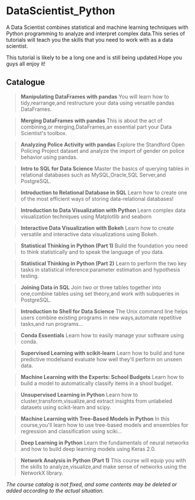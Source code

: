 # DataScientist_Python
A Data Scientist combines statistical and machine learning techniques with Python programming to analyze and interpret complex data.This series of tutorials will teach you the skills that you need to work with as a data scientist.

This tutorial is likely to be a long one and is still being updated.Hope you guys all enjoy it!

## Catalogue
> **Manipulating DataFrames with pandas**
You will learn how to tidy,rearrange,and restructure your data using versatile pandas DataFrames.

> **Merging DataFrames with pandas**
This is about the act of combining,or merging,DataFrames,an essential part your Data Scientist's toolbox.

> **Analyzing Police Activity with pandas**
Explore the Standford Open Policing Project dataset and analyze the import of gender on police behavior using pandas.

> **Intro to SQL for Data Science**
Master the basics of querying tables in relational databases such as MySQL,Oracle,SQL Server,and PostgreSQL.

> **Introduction to Relational Database in SQL**
Learn how to create one of the most efficient ways of storing data-relational databases!

> **Introduction to Data Visualization with Python**
Learn complex data visualization techniques using Matplotlib and seaborn

> **Interactive Data Visualization with Bokeh**
Learn how to create versatile and interactive data visualizations using Bokeh.

> **Statistical Thinking in Python (Part 1)**
Build the foundation you need to think statistically and to speak the language of you data.

> **Statistical Thinking in Python (Part 2)**
Learn to perform the two key tasks in statistical inference:parameter estimation and hypothesis testing.

> **Joining Data in SQL**
Join two or three tables together into one,combine tables using set theory,and work with subqueries in PostgreSQL.

> **Introduction to Shell for Data Science**
The Unix command line helps users combine existing programs in new ways,automate repetitive tasks,and run programs...

> **Conda Essentials**
Learn how to easily manage your software using conda.

> **Supervised Learning with scikit-learn**
Learn how to build and tune predictive modelsand evaluate how well they'll perform on unseen data.

> **Machine Learning with the Experts: School Budgets**
Learn how to build a model to automatically classify items in a shool budget.

> **Unsupervised Learning in Python**
Learn how to cluster,transform,visualize,and extract insights from unlabeled datasets using scikit-learn and scipy.

> **Machine Learning with Tree-Based Models in Python**
In this course,you'll learn how to use tree-based models and ensembles for regression and classification using sciki...

> **Deep Learning in Python**
Learn the fundamentals of neural networks and how to build deep learning models using Keras 2.0.

> **Network Analysis in Python (Part 1)**
This course will equip you with the skills to analyze,visualize,and make sense of networks using the NetworkX library.

*The course catalog is not fixed, and some contents may be deleted or added according to the actual situation.*